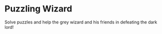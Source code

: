 # Puzzling Wizard

Solve puzzles and help the grey wizard and his friends in defeating the dark lord!
